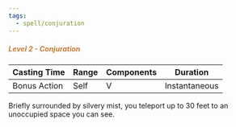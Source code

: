 ```yaml
---
tags:
  - spell/conjuration
---
```

##### *<span style="color:rgb(203, 123, 55)">Level 2 - Conjuration</span>*

| Casting Time | Range | Components | Duration      |
| ------------ | ----- | ---------- | ------------- |
| Bonus Action | Self  | V          | Instantaneous |


Briefly surrounded by silvery mist, you teleport up to 30 feet to an unoccupied space you can see.